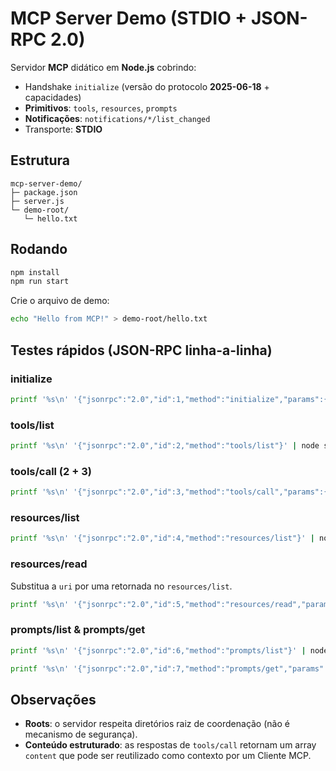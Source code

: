 
# MCP Server Demo (STDIO + JSON-RPC 2.0)

Servidor **MCP** didático em **Node.js** cobrindo:
- Handshake `initialize` (versão do protocolo **2025-06-18** + capacidades)
- **Primitivos**: `tools`, `resources`, `prompts`
- **Notificações**: `notifications/*/list_changed`
- Transporte: **STDIO**

## Estrutura
```
mcp-server-demo/
├─ package.json
├─ server.js
└─ demo-root/
   └─ hello.txt
```

## Rodando
```bash
npm install
npm run start
```
Crie o arquivo de demo:
```bash
echo "Hello from MCP!" > demo-root/hello.txt
```

## Testes rápidos (JSON-RPC linha-a-linha)

### initialize
```bash
printf '%s\n' '{"jsonrpc":"2.0","id":1,"method":"initialize","params":{"clientInfo":{"name":"test-client","version":"0.0.1"},"capabilities":{}}}' | node server.js
```

### tools/list
```bash
printf '%s\n' '{"jsonrpc":"2.0","id":2,"method":"tools/list"}' | node server.js
```

### tools/call (2 + 3)
```bash
printf '%s\n' '{"jsonrpc":"2.0","id":3,"method":"tools/call","params":{"name":"calculator_arithmetic","arguments":{"op":"add","a":2,"b":3}}}' | node server.js
```

### resources/list
```bash
printf '%s\n' '{"jsonrpc":"2.0","id":4,"method":"resources/list"}' | node server.js
```

### resources/read
Substitua a `uri` por uma retornada no `resources/list`.
```bash
printf '%s\n' '{"jsonrpc":"2.0","id":5,"method":"resources/read","params":{"uri":"file:///ABSOLUTE_PATH/mcp-server-demo/demo-root/hello.txt"}}' | node server.js
```

### prompts/list & prompts/get
```bash
printf '%s\n' '{"jsonrpc":"2.0","id":6,"method":"prompts/list"}' | node server.js

printf '%s\n' '{"jsonrpc":"2.0","id":7,"method":"prompts/get","params":{"name":"hello-template","arguments":{"name":"Luis"}}}' | node server.js
```

## Observações
- **Roots**: o servidor respeita diretórios raiz de coordenação (não é mecanismo de segurança).
- **Conteúdo estruturado**: as respostas de `tools/call` retornam um array `content` que pode ser reutilizado como contexto por um Cliente MCP.

